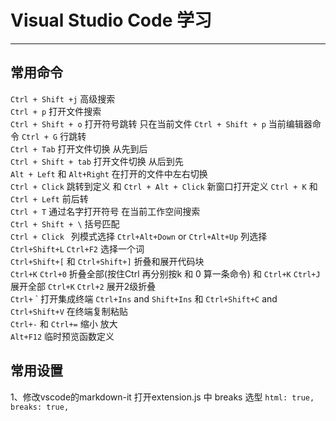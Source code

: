 # Visual Studio Code 学习
---
## 常用命令
`Ctrl + Shift +j` 高级搜索  
`Ctrl + p` 打开文件搜索  
`Ctrl + Shift + o` 打开符号跳转 只在当前文件
`Ctrl + Shift + p` 当前编辑器命令
`Ctrl + G` 行跳转  
`Ctrl + Tab` 打开文件切换 从先到后  
`Ctrl + Shift + tab` 打开文件切换 从后到先  
`Alt + Left` 和  `Alt+Right` 在打开的文件中左右切换  
`Ctrl + Click` 跳转到定义  和 `Ctrl + Alt + Click` 新窗口打开定义  `Ctrl + K` 和 `Ctrl + Left` 前后转  
`Ctrl + T` 通过名字打开符号 在当前工作空间搜索  
`Ctrl + Shift + \` 括号匹配  
`Ctrl + Click ` 列模式选择  `Ctrl+Alt+Down` or `Ctrl+Alt+Up` 列选择   
`Ctrl+Shift+L` `Ctrl+F2`  选择一个词  
`Ctrl+Shift+[` 和 `Ctrl+Shift+]` 折叠和展开代码块        
`Ctrl+K` `Ctrl+0` 折叠全部(按住Ctrl 再分别按k 和 0 算一条命令)  和 `Ctrl+K` `Ctrl+J` 展开全部 `Ctrl+K` `Ctrl+2` 展开2级折叠       
`Ctrl+` \`   打开集成终端  `Ctrl+Ins` and `Shift+Ins` 和 `Ctrl+Shift+C` and `Ctrl+Shift+V` 在终端复制粘贴     
`Ctrl+-` 和  `Ctrl+=` 缩小 放大      
`Alt+F12`  临时预览函数定义

## 常用设置
1、修改vscode的markdown-it 打开extension.js 中 breaks 选型 `html: true, breaks: true,`